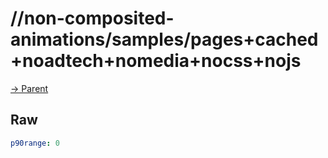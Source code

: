 
# //non-composited-animations/samples/pages+cached+noadtech+nomedia+nocss+nojs

[→ Parent](../..)


## Raw


```yaml
p90range: 0

```


